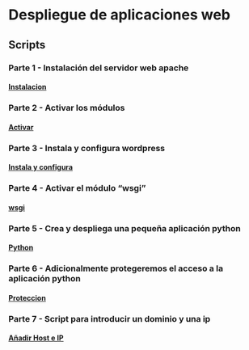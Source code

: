 # Despliegue de aplicaciones web
## Scripts
### Parte 1 - Instalación del servidor web apache
#### [Instalacion](https://github.com/Braeek/ProyectoDespliegue/blob/main/Proyecto/InstalacionApache.md)

### Parte 2 - Activar los módulos
#### [Activar](https://github.com/Braeek/ProyectoDespliegue/blob/main/Proyecto/ActivarModulos.md)

### Parte 3 - Instala y configura wordpress
#### [Instala y configura]()

### Parte 4 - Activar el módulo “wsgi”
#### [wsgi]()

### Parte 5 - Crea y despliega una pequeña aplicación python
#### [Python]()

### Parte 6 - Adicionalmente protegeremos el acceso a la aplicación python
#### [Proteccion]()

### Parte 7 - Script para introducir un dominio y una ip
#### [Añadir Host e IP]()
